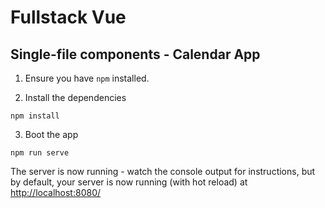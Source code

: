 # Fullstack Vue

## Single-file components - Calendar App

1. Ensure you have `npm` installed.

2. Install the dependencies

````
npm install
````

3. Boot the app

````
npm run serve
````

The server is now running - watch the console output for instructions, but by default, your server is now running (with hot reload) at [http://localhost:8080/](http://localhost:8080/)